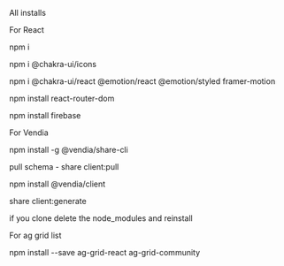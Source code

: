 All installs

For React

npm i

npm i @chakra-ui/icons

npm i @chakra-ui/react @emotion/react @emotion/styled framer-motion

npm install react-router-dom

npm install firebase

For Vendia

npm install -g @vendia/share-cli

pull schema - share client:pull

npm install @vendia/client

share client:generate

if you clone delete the node_modules and reinstall

For ag grid list

npm install --save ag-grid-react ag-grid-community
